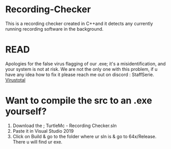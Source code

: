 # Recording-Checker
This is a recording checker created in C++and it detects any currently running recording software in the background.

# READ 
Apologies for the false virus flagging of our .exe; it's a misidentification, and your system is not at risk. 
We are not the only one with this problem, if u have any idea how to fix it please reach me out on discord : StaffSerie. 
[Virustotal](https://www.virustotal.com/gui/file/e7cc8d14a45dcb08345c828cc3c2b8a8f532e363819ee693d650d44ffabfe1f2?nocache=1)

# Want to compile the src to an .exe yourself? 
1. Download the ; TurtleMc - Recording Checker.sln
2. Paste it in Visual Studio 2019
3. Click on Build & go to the folder where ur sln is & go to 64x/Release. There u will find ur exe.
